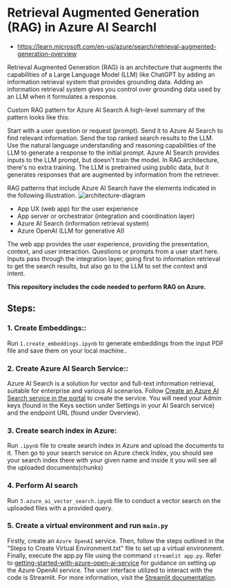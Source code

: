 # **Retrieval Augmented Generation (RAG) in Azure AI SearchI**
- https://learn.microsoft.com/en-us/azure/search/retrieval-augmented-generation-overview
  
Retrieval Augmented Generation (RAG) is an architecture that augments the capabilities of a Large Language Model (LLM) like ChatGPT by adding an information retrieval system that provides grounding data. Adding an information retrieval system gives you control over grounding data used by an LLM when it formulates a response.

Custom RAG pattern for Azure AI Search
A high-level summary of the pattern looks like this:

Start with a user question or request (prompt).
Send it to Azure AI Search to find relevant information.
Send the top ranked search results to the LLM.
Use the natural language understanding and reasoning capabilities of the LLM to generate a response to the initial prompt.
Azure AI Search provides inputs to the LLM prompt, but doesn't train the model. In RAG architecture, there's no extra training. The LLM is pretrained using public data, but it generates responses that are augmented by information from the retriever.

RAG patterns that include Azure AI Search have the elements indicated in the following illustration.
![architecture-diagram](https://github.com/BehnamBarabadi/RAG-with-Azure-OpenAI/assets/59636426/9bc99705-296d-43df-bea0-156504315d39)

- App UX (web app) for the user experience
- App server or orchestrator (integration and coordination layer)
- Azure AI Search (information retrieval system)
- Azure OpenAI (LLM for generative AI)

The web app provides the user experience, providing the presentation, context, and user interaction. Questions or prompts from a user start here. Inputs pass through the integration layer, going first to information retrieval to get the search results, but also go to the LLM to set the context and intent.


**This repository includes the code needed to perform RAG on Azure.**

## **Steps:**
### 1. Create Embeddings::
   Run `1.create_embeddings.ipynb` to generate embeddings from the input PDF file and save them on your local machine..
### 2. Create Azure AI Search Service::
   Azure AI Search is a solution for vector and full-text information retrieval, suitable for enterprise and various AI scenarios. Follow [Create an Azure AI Search service in the portal](https://learn.microsoft.com/en-us/azure/search/search-create-service-portal) to create the service. You will need your Admin keys (found in the Keys section under Settings in your AI Search service) and the endpoint URL (found under Overview).
### 3. Create search index in Azure:
   Run `.ipynb` file to create search index in Azure and upload the documents to it. Then go to your search service on Azure check Index, you should see your search index there with your given name    and inside it you will see all the uploaded documents(chunks)
### 4. Perform AI search
   Run `3.azure_ai_vector_search.ipynb` file to conduct a vector search on the uploaded files with a provided query.
### 5. Create a virtual environment and run `main.py`
  Firstly, create an `Azure OpenAI` service. Then, follow the steps outlined in the "Steps to Create Virtual Environment.txt" file to set up a virtual environment. Finally, execute the app.py file using the command `streamlit app.py`. Refer to [getting-started-with-azure-open-ai-service](https://www.codecademy.com/article/getting-started-with-azure-open-ai-service) for guidance on setting up the Azure OpenAI service. The user interface utilized to interact with the code is Streamlit. For more information, visit the [Streamlit documentation](https://docs.streamlit.io/get-started).
  
